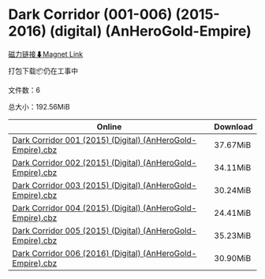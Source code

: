 # Dark Corridor (001-006) (2015-2016) (digital) (AnHeroGold-Empire)

[磁力链接⬇Magnet Link](magnet:?xt=urn:btih:0d8635035d4bb5c6d6a6c47faab68e384ed78c14&dn=Dark%20Corridor%20%28001-006%29%20%282015-2016%29%20%28digital%29%20%28AnHeroGold-Empire%29)

打包下载📦仍在工事中

文件数：6

总大小：192.56MiB

Online | Download
--- | ---
[Dark Corridor 001 (2015) (Digital) (AnHeroGold-Empire).cbz](https://github.com/alicewish/markdown/blob/master/comic/Dark-Corridor-001-2015-Digital-AnHeroGold-Empire-cbz.md) | 37.67MiB
[Dark Corridor 002 (2015) (Digital) (AnHeroGold-Empire).cbz](https://github.com/alicewish/markdown/blob/master/comic/Dark-Corridor-002-2015-Digital-AnHeroGold-Empire-cbz.md) | 34.11MiB
[Dark Corridor 003 (2015) (Digital) (AnHeroGold-Empire).cbz](https://github.com/alicewish/markdown/blob/master/comic/Dark-Corridor-003-2015-Digital-AnHeroGold-Empire-cbz.md) | 30.24MiB
[Dark Corridor 004 (2015) (Digital) (AnHeroGold-Empire).cbz](https://github.com/alicewish/markdown/blob/master/comic/Dark-Corridor-004-2015-Digital-AnHeroGold-Empire-cbz.md) | 24.41MiB
[Dark Corridor 005 (2015) (Digital) (AnHeroGold-Empire).cbz](https://github.com/alicewish/markdown/blob/master/comic/Dark-Corridor-005-2015-Digital-AnHeroGold-Empire-cbz.md) | 35.23MiB
[Dark Corridor 006 (2016) (Digital) (AnHeroGold-Empire).cbz](https://github.com/alicewish/markdown/blob/master/comic/Dark-Corridor-006-2016-Digital-AnHeroGold-Empire-cbz.md) | 30.90MiB